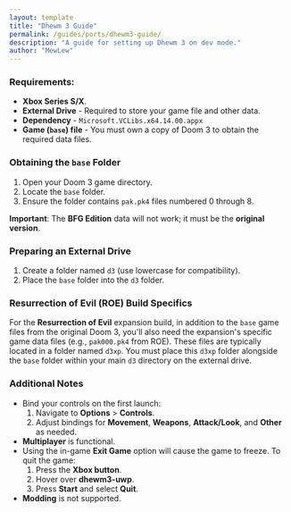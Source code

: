 ```yaml
---
layout: template
title: "Dhewm 3 Guide"
permalink: /guides/ports/dhewm3-guide/
description: "A guide for setting up Dhewm 3 on dev mode."
author: "MewLew"
---
```


### Requirements:
- **Xbox Series S/X**.
- **External Drive** - Required to store your game file and other data.
- **Dependency** - `Microsoft.VCLibs.x64.14.00.appx`
- **Game (`base`) file** - You must own a copy of Doom 3 to obtain the required data files.

### Obtaining the `base` Folder  
1. Open your Doom 3 game directory.  
2. Locate the `base` folder.  
3. Ensure the folder contains `pak.pk4` files numbered 0 through 8.  

**Important**: The **BFG Edition** data will not work; it must be the **original version**.

### Preparing an External Drive  
1. Create a folder named `d3` (use lowercase for compatibility).  
2. Place the `base` folder into the `d3` folder.  

### Resurrection of Evil (ROE) Build Specifics

For the **Resurrection of Evil** expansion build, in addition to the `base` game files from the original Doom 3, you'll also need the expansion's specific game data files (e.g., `pak000.pk4` from ROE). These files are typically located in a folder named `d3xp`. You must place this `d3xp` folder alongside the `base` folder within your main `d3` directory on the external drive.

### Additional Notes  
- Bind your controls on the first launch:  
  1. Navigate to **Options** > **Controls**.  
  2. Adjust bindings for **Movement**, **Weapons**, **Attack/Look**, and **Other** as needed.   
- **Multiplayer** is functional.  
- Using the in-game **Exit Game** option will cause the game to freeze. To quit the game:  
  1. Press the **Xbox button**.  
  2. Hover over **dhewm3-uwp**.  
  3. Press **Start** and select **Quit**.  
- **Modding** is not supported.
